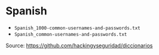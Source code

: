 # Spanish
- `Spanish_1000-common-usernames-and-passwords.txt`
- `Spanish_common-usernames-and-passwords.txt`

Source: https://github.com/hackingyseguridad/diccionarios

